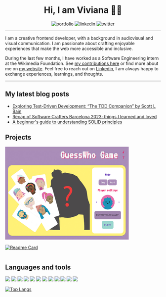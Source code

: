 <div align="center">

<h1>Hi, I am Viviana 👋🏽 </h1>

[![portfolio](https://img.shields.io/badge/my_portfolio-000?style=for-the-badge&logo=ko-fi&logoColor=white)](https://www.viviyanez.dev/)
[![linkedin](https://img.shields.io/badge/linkedin-0A66C2?style=for-the-badge&logo=linkedin&logoColor=white)](https://www.linkedin.com/in/viviana-yanez/)
[![twitter](https://img.shields.io/badge/twitter-1DA1F2?style=for-the-badge&logo=twitter&logoColor=white)](https://twitter.com/yvivi_vi)

</div>


---

I am a creative frontend developer, with a background in audiovisual and visual communication. I am passionate about crafting enjoyable experiences that make the web more accessible and inclusive.

During the last few months, I have worked as a Software Engineering intern at the Wikimedia Foundation. See [my contributions here](https://github.com/wikimedia/mediawiki-extensions-GrowthExperiments/commits?author=vivitt) or find more about me on [my website](https://www.viviyanez.dev/). Feel free to reach out on [Linkedin](https://www.linkedin.com/in/viviana-yanez/), I am always happy to exchange experiences, learnings, and thoughts.

---

## My latest blog posts
- [Exploring Test-Driven Development: “The TDD Companion” by Scott L Bain](https://viviyanez.hashnode.dev/exploring-test-driven-development-the-tdd-companion-by-scott-l-bain)
- [Recap of Software Crafters Barcelona 2023: things I learned and loved](https://www.viviyanez.dev/blog/posts/Recap-from-Software-Crafters-Barcelona)
- [A beginner's guide to understanding SOLID principles](https://viviyanez.hashnode.dev/a-beginners-guide-to-understanding-solid-principles)

## Projects
<div style="display: flex;">
<div style="display: inline;">
<img src='https://raw.githubusercontent.com/vivitt/Guess_Who_GAME/master/public/111.jpg' width=400 height=300 alt='Guess Who Game'/>

[![Readme Card](https://github-readme-stats.vercel.app/api/pin/?username=vivitt&repo=Guess_Who_GAME&show_owner=true)](https://github.com/vivitt/Guess_Who_GAME)

</div>
</div>

## Languages and tools 
<p>
  <img src="https://img.shields.io/badge/HTML5-E34F26?style=for-the-badge&logo=html5&logoColor=white" />
  <img src="https://img.shields.io/badge/CSS3-1572B6?style=for-the-badge&logo=css3&logoColor=white" />
  <img src="https://img.shields.io/badge/JavaScript-323330?style=for-the-badge&logo=javascript&logoColor=F7DF1E" / >
  <img src="https://img.shields.io/badge/SASS-ff69b4?style=for-the-badge&logo=sass&logoColor=white" />
  <img src="https://img.shields.io/badge/React-20232A?style=for-the-badge&logo=react&logoColor=61DAFB" />
  <img src="https://img.shields.io/badge/Vue.js-35495E?style=for-the-badge&logo=vuedotjs&logoColor=4FC08D" />
  <img src="https://img.shields.io/badge/Jest-brigthengreen?style=for-the-badge&logo=jest&logoColor=white" />
  <img src="https://img.shields.io/badge/Node.js-339933?style=for-the-badge&logo=nodedotjs&logoColor=white" />
  <img src="https://img.shields.io/badge/MongoDB-4EA94B?style=for-the-badge&logo=mongodb&logoColor=white" />
  <img src="https://img.shields.io/badge/MySQL-00000F?style=for-the-badge&logo=mysql&logoColor=white" />
  <img src="https://img.shields.io/badge/Visual_Studio_Code-0078D4?style=for-the-badge&logo=visual%20studio%20code&logoColor=white" />
  <img src="https://img.shields.io/badge/figma-blueviolet?style=for-the-badge&logo=figma&logoColor=white" />
</p>



[![Top Langs](https://github-readme-stats.vercel.app/api/top-langs/?username=vivitt&layout=donut)](https://github.com/vivitt/github-readme-stats)

<!--**vivitt/vivitt** is a ✨ _special_ ✨ repository because its `README.md` (this file) appears on your GitHub profile.
